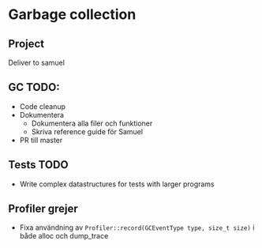 # Garbage collection

## Project
Deliver to samuel

## GC TODO:
- Code cleanup
- Dokumentera
    - Dokumentera alla filer och funktioner
    - Skriva reference guide för Samuel
- PR till master

## Tests TODO
- Write complex datastructures for tests with larger programs

## Profiler grejer
- Fixa användning av `Profiler::record(GCEventType type, size_t size)` i både alloc och dump_trace